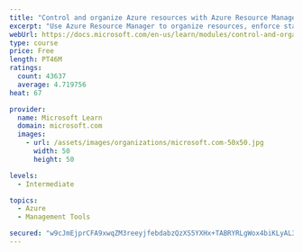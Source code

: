 ```yaml
---
title: "Control and organize Azure resources with Azure Resource Manager"
excerpt: "Use Azure Resource Manager to organize resources, enforce standards, and protect critical assets from deletion."
webUrl: https://docs.microsoft.com/en-us/learn/modules/control-and-organize-with-azure-resource-manager/
type: course
price: Free
length: PT46M
ratings:
  count: 43637
  average: 4.719756
heat: 67

provider:
  name: Microsoft Learn
  domain: microsoft.com
  images:
    - url: /assets/images/organizations/microsoft.com-50x50.jpg
      width: 50
      height: 50

levels:
  - Intermediate

topics:
  - Azure
  - Management Tools

secured: "w9cJmEjprCFA9xwqZM3reeyjfebdabzQzXS5YXHx+TABRYRLgWox4biKLyAL3J7lwgCZkHa7oaOqijX4S+fJkChsDRWFhOBcM9P+sHTjg1NbPMVc7+9bJx1eMhdM4oqiDR9w5aXG7OGSWYVKetiNXWuxqxEHtgOz+dGz3muWaX+mX8m1Cj5GQ+8FX7ZdD2W8QCY53rLwjqNL+NeBNQxJeSHohzi9XKkXnRDHw+KPSOZjKM5Je6c+sPqbPhKsyW3bLAWsqXoYyrA4WtChV8wlZLNdaAKmN7vkrH2/GyWA9mTDK6c9Bvf/qiiMs87Mz6byoG1S0VEyQURoS09M6XAwr0Tq95ZNkL8nWfLBqSWnuoQeZSyaa4OlM9OeGtjbZKU2yBTxtaTHLxLHRmx9iAWJEBpOW1/EU2W+mc2J64ue+FCkN5cEb4Cn0ctc0fEA13Rj;Ia2vwIiCKA7dc39OoB8EMA=="
---
```


